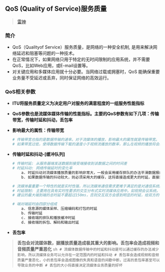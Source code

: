 ## **QoS (Quality of Service)服务质量**
> [雷神](!https://blog.csdn.net/leixiaohua1020/article/details/11883393)

### **简介**
- QoS（Qualityof Service）服务质量，是网络的一种安全机制, 是用来解决网络延迟和阻塞等问题的一种技术。
- 在正常情况下，如果网络只用于特定的无时间限制的应用系统，并不需要QoS，比如Web应用，或E-mail设置等。
- 对关键应用和多媒体应用就十分必要。当网络过载或拥塞时，QoS 能确保重要业务量不受延迟或丢弃，同时保证网络的高效运行。

### **QoS相关参数**
- **ITU将服务质量定义为决定用户对服务的满意程度的一组服务性能指标**
- **QoS参数也是流媒体媒体传输的性能指标。主要的QoS参数有如下几项：传输带宽，传输时延和抖动，丢包率**
- **影响最大的属性：传输带宽**
    ```sh
    # 传输带宽也指的是数据传输的速率。对于流媒体的播放，影响最大的属性就是传输带宽。
    # 如果带宽过低，使得数据传输下载的速度小于视频流播放的数率，那么在视频的播放将会经常出现停顿和缓冲，极大的影响了客户观看的流畅性；
    ```

- **传输时延和抖动-[缓冲队列]**
    ```sh
    # 传输时延: 从服务器端发送数据到接受端接收到该数据之间的时间差
    # 时延抖动: 网络传输延时的变化率
        a. 时延抖动对流媒体播放质量的影响非常大，一般会采用缓存排队的办法平滑数据报的抖动。
        b. 如果数据传输的抖动较大，则必须采用大的缓存，这将直接造成更大的时延，直接影响流媒体的体验效果。

    # 流媒体最重要一个特性的就是实时性强，所以流媒体通信需求更难于满足的是对通信系统的传输时延限制。
    # 时延限制: 主要用在具有实时性要求的交互分布式实时流媒体应用中。如视频会议系统。
    # 建议的最大端到端的总时延不要超过150ms，否则交互双方会感到明显的时延，给双方的信息交流带来不便。
    
    # 端对端延时由四部分组成
        a. 信息源的媒体采样、压缩编码和打包的时延
        b. 传输时延
        c. 接收端的排队和播放缓冲时延
        d. 接收端的拆包、解码和输出时延
    ```

- **丢包率**
> **丢包会对流媒体数，据播放质量造成极其重大的影响。丢包率会造成视频和音频质量严重恶化**
    ```sh
    # 流媒体数据传输中的时延和抖动是可以通过缓存的办法减少影响，所以流媒体业务可以允许在一定范围内的时延和抖动
    # 丢包率会造成视频和音频质量严重恶化，小的丢包率会造成图像的失真和语音的间歇中断，过高的丢包率甚至可以导致业务的中断
    # 丢包的大小将直接决定流媒体业务质量的好坏
    ```



